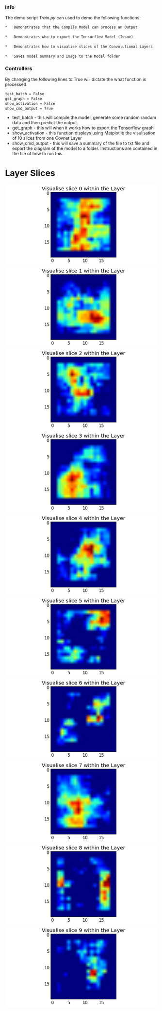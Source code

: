 ### Info

The demo script *Train.py* can used to demo the following functions:

    *   Demonstrates that the Compile Model can process an Output

    *   Demonstrates who to export the Tensorflow Model (Issue)

    *   Demonstrates how to visualise slices of the Convolutional Layers

    *   Saves model summary and Image to the Model folder

### Controllers

By changing the following lines to True will dictate the what function is processed.

    test_batch = False
    get_graph = False
    show_activation = False
    show_cmd_output = True

*   test_batch - this will compile the model, generate some random random data and then predict the output.
*   get_graph - this will when it works how to export the Tensorflow graph
*   show_activation - this function displays using Matplotlib the visulisation of 10 slices from one Covnet Layer
*   show_cmd_output - this will save a summary of the file to txt file and export the diagram of the model to a folder. Instructions are contained in the file of how to run this.

# Layer Slices

![Slice1](Images/Slices/figure_1.png)
![Slice2](Images/Slices/figure_2.png)
![Slice3](Images/Slices/figure_3.png)
![Slice4](Images/Slices/figure_4.png)
![Slice5](Images/Slices/figure_5.png)
![Slice6](Images/Slices/figure_6.png)
![Slice7](Images/Slices/figure_7.png)
![Slice8](Images/Slices/figure_8.png)
![Slice9](Images/Slices/figure_9.png)
![Slice10](Images/Slices/figure_10.png)
